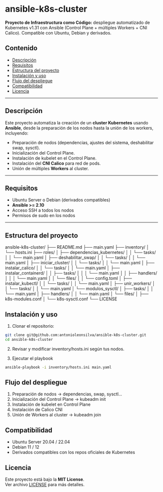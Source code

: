 # ansible-k8s-cluster
**Proyecto de Infraestructura como Código:** despliegue automatizado de Kubernetes v1.31 con Ansible (Control Plane + múltiples Workers + CNI Calico). Compatible con Ubuntu, Debian y derivados.

## Contenido
- [Descripción](#descripción)  
- [Requisitos](#requisitos)  
- [Estructura del proyecto](#estructura-del-proyecto)  
- [Instalación y uso](#instalación-y-uso)  
- [Flujo del despliegue](#flujo-del-despliegue)  
- [Compatibilidad](#compatibilidad)  
- [Licencia](#licencia)
  
---

## Descripción
Este proyecto automatiza la creación de un **cluster Kubernetes** usando **Ansible**, desde la preparación de los nodos hasta la unión de los workers, incluyendo:

- Preparación de nodos (dependencias, ajustes del sistema, deshabilitar swap, sysctl).  
- Inicialización del Control Plane.  
- Instalación de kubelet en el Control Plane.  
- Instalación del **CNI Calico** para red de pods.  
- Unión de múltiples **Workers** al cluster.

---

## Requisitos
- Ubuntu Server o Debian (derivados compatibles)    
- **Ansible >= 2.10**  
- Acceso SSH a todos los nodos  
- Permisos de sudo en los nodos  

---

## Estructura del proyecto

ansible-k8s-cluster/
├── README.md
├── main.yaml
├── inventory/
│ └── hosts.ini
├── roles/
│ ├── dependencias_kubernetes/
│ │ └── tasks/
│ │ └── main.yaml
│ ├── deshabilitar_swap/
│ │ └── tasks/
│ │ └── main.yaml
│ ├── iniciar_cluster/
│ │ └── tasks/
│ │ └── main.yaml
│ ├── instalar_calico/
│ │ └── tasks/
│ │ └── main.yaml
│ ├── instalar_containerd/
│ │ ├── tasks/
│ │ │ └── main.yaml
│ │ ├── handlers/
│ │ │ └── main.yaml
│ │ └── files/
│ │ └── config.toml
│ ├── instalar_kubectl/
│ │ └── tasks/
│ │ └── main.yaml
│ ├── unir_workers/
│ │ └── tasks/
│ │ └── main.yaml
│ └── modulos_sysctl/
│ ├── tasks/
│ │ └── main.yaml
│ ├── handlers/
│ │ └── main.yaml
│ └── files/
│ ├── k8s-modules.conf
│ └── k8s-sysctl.conf
└── LICENSE


## Instalación y uso
1. Clonar el repositorio:
```bash
git clone git@github.com:antonioleonsilva/ansible-k8s-cluster.git
cd ansible-k8s-cluster
```
2. Revisar y modificar inventory/hosts.ini según tus nodos.

3. Ejecutar el playbook
```bash
ansible-playbook -i inventory/hosts.ini main.yaml
```

## Flujo del despliegue

1. Preparación de nodos → dependencias, swap, sysctl...
2. Inicialización del Control Plane → kubeadm init
3. Instalación de kubelet en Control Plane
4. Instalación de Calico CNI
5. Unión de Workers al cluster → kubeadm join

## Compatibilidad

- Ubuntu Server 20.04 / 22.04
- Debian 11 / 12
- Derivados compatibles con los repos oficiales de Kubernetes

## Licencia

Este proyecto está bajo la **MIT License**.  
Ver archivo [LICENSE](LICENSE) para más detalles.


